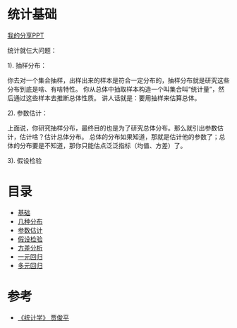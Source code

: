 
# 统计基础

[我的分享PPT](/attached/stat.pdf)

统计就仨大问题：

1). 抽样分布：

你去对一个集合抽样，出样出来的样本是符合一定分布的，抽样分布就是研究这些分布到底是啥、有啥特性。
你从总体中抽取样本构造一个叫集合叫“统计量”，然后通过这些样本去推断总体性质。
讲人话就是：要用抽样来估算总体。

2). 参数估计：

上面说，你研究抽样分布，最终目的也是为了研究总体分布。那么就引出参数估计，估计啥？估计总体分布。
总体的分布如果知道，那就是估计他的参数了；总体的分布要是不知道，那你只能估点泛泛指标（均值、方差）了。

3). 假设检验


# 目录

* [基础](quantitative/statistics/basic.md)
* [几种分布](quantitative/statistics/distribution.md)
* [参数估计](quantitative/statistics/params-estimation.md)
* [假设检验](quantitative/statistics/test.md)
* [方差分析](quantitative/statistics/var-analysis.md)
* [一元回归](quantitative/statistics/simple-regression.md)
* [多元回归](quantitative/statistics/multiple-regression.md)


# 参考

- [《统计学》 贾俊平](https://book.douban.com/subject/10956491/)


